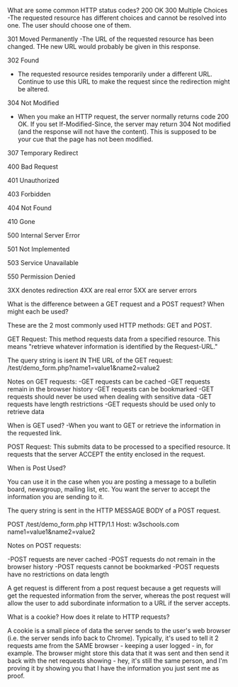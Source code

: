 What are some common HTTP status codes?
200 OK
300 Multiple Choices
-The requested resource has different choices and cannot be resolved into one. The user should choose one of them.

301 Moved Permanently
-The URL of the requested resource has been changed. THe new URL would probably be given in this response.

302 Found
- The requested resource resides temporarily under a different URL. Continue to use this URL to make the request since the redirection might be altered.

304 Not Modified
- When you make an HTTP request, the server normally returns code 200 OK. If you set If-Modified-Since, the server may return 304 Not modified (and the response will not have the content). This is supposed to be your cue that the page has not been modified.

307 Temporary Redirect

400 Bad Request

401 Unauthorized

403 Forbidden

404 Not Found

410 Gone

500 Internal Server Error

501 Not Implemented

503 Service Unavailable

550 Permission Denied

3XX denotes redirection
4XX are real error
5XX are server errors


What is the difference between a GET request and a POST request? When might each be used?

These are the 2 most commonly used HTTP methods: GET and POST.

GET Request: This method requests data from a specified resource. This means "retrieve whatever information is identified by the Request-URL."

The query string is isent IN THE URL of the GET request:
/test/demo_form.php?name1=value1&name2=value2

Notes on GET requests:
-GET requests can be cached
-GET requests remain in the browser history
-GET requests can be bookmarked
-GET requests should never be used when dealing with sensitive data
-GET requests have length restrictions
-GET requests should be used only to retrieve data

When is GET used?
-When you want to GET or retrieve the information in the requested link.

POST Request: This submits data to be processed to a specified resource. It requests that the server ACCEPT the entity enclosed in the request.

When is Post Used?

You can use it in the case when you are posting a message to a bulletin board, newsgroup, mailing list, etc. You want the server to accept the information you are sending to it.

The query string is sent in the HTTP MESSAGE BODY of a POST request.

POST /test/demo_form.php HTTP/1.1
Host: w3schools.com
name1=value1&name2=value2

Notes on POST requests:

-POST requests are never cached
-POST requests do not remain in the browser history
-POST requests cannot be bookmarked
-POST requests have no restrictions on data length


A get request is different from a post request because a get requests will get the requested information from the server, whereas the post request will allow the user to add subordinate information to a URL if the server accepts.


What is a cookie? How does it relate to HTTP requests?

A cookie is a small piece of data the server sends to the user's web browser (i.e. the server sends info back to Chrome). Typically, it's used to tell it 2 requests ame from the SAME browser - keeping a user logged - in, for example. The browser might store this data that it was sent and then send it back with the net requests showing - hey, it's still the same person, and I'm proving it by showing you that I have the information you just sent me as proof.





